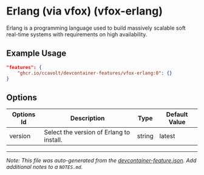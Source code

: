 
# Erlang (via vfox) (vfox-erlang)

Erlang is a programming language used to build massively scalable soft real-time systems with requirements on high availability.

## Example Usage

```json
"features": {
    "ghcr.io/ccavolt/devcontainer-features/vfox-erlang:0": {}
}
```

## Options

| Options Id | Description | Type | Default Value |
|-----|-----|-----|-----|
| version | Select the version of Erlang to install. | string | latest |



---

_Note: This file was auto-generated from the [devcontainer-feature.json](https://github.com/ccavolt/devcontainer-features/blob/main/src/vfox-erlang/devcontainer-feature.json).  Add additional notes to a `NOTES.md`._
